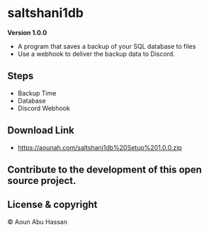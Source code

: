 # saltshani1db

**Version 1.0.0**
- A program that saves a backup of your SQL database to files
- Use a webhook to deliver the backup data to Discord.

## Steps
- Backup Time
- Database
- Discord Webhook

## Download Link
- https://aounah.com/saltshani1db%20Setup%201.0.0.zip

## Contribute to the development of this open source project.

## License & copyright 

©️ Aoun Abu Hassan
